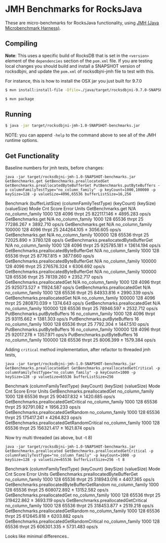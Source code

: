 # JMH Benchmarks for RocksJava

These are micro-benchmarks for RocksJava functionality, using [JMH (Java Microbenchmark Harness)](https://openjdk.java.net/projects/code-tools/jmh/).

## Compiling

**Note**: This uses a specific build of RocksDB that is set in the `<version>` element of the `dependencies` section of the `pom.xml` file. If you are testing local changes you should build and install a SNAPSHOT version of rocksdbjni, and update the `pom.xml` of rocksdbjni-jmh file to test with this.

For instance, this is how to install the OSX jar you just built for 9.7.0

```bash
$ mvn install:install-file -Dfile=./java/target/rocksdbjni-9.7.0-SNAPSHOT-osx.jar -DgroupId=org.rocksdb -DartifactId=rocksdbjni -Dversion=9.7.0-SNAPSHOT -Dpackaging=jar
```

```bash
$ mvn package
```

## Running
```bash
$ java -jar target/rocksdbjni-jmh-1.0-SNAPSHOT-benchmarks.jar
```

NOTE: you can append `-help` to the command above to see all of the JMH runtime options.

## Get Functionality

Baseline numbers for jmh tests, before changes:

```
java -jar target/rocksdbjni-jmh-1.0-SNAPSHOT-benchmarks.jar GetBenchmarks.get GetBenchmarks.preallocatedGet GetBenchmarks.preallocatedByteBufferGet PutBenchmarks.putByteBuffers -p columnFamilyTestType="no_column_family" -p keyCount=1000,100000 -p keySize=128 -p valueSize=4096,65536 bufferListSize=16,256
```

Benchmark                                (bufferListSize)  (columnFamilyTestType)  (keyCount)  (keySize)  (valueSize)   Mode  Cnt       Score       Error  Units
GetBenchmarks.get                                     N/A        no_column_family        1000        128         4096  thrpt   25  822117.146 ±  4895.283  ops/s
GetBenchmarks.get                                     N/A        no_column_family        1000        128        65536  thrpt   25   77286.267 ±  3892.710  ops/s
GetBenchmarks.get                                     N/A        no_column_family      100000        128         4096  thrpt   25  244264.105 ±  3056.605  ops/s
GetBenchmarks.get                                     N/A        no_column_family      100000        128        65536  thrpt   25   72025.890 ±  3780.128  ops/s
GetBenchmarks.preallocatedByteBufferGet               N/A        no_column_family        1000        128         4096  thrpt   25  925785.181 ± 13614.194  ops/s
GetBenchmarks.preallocatedByteBufferGet               N/A        no_column_family        1000        128        65536  thrpt   25   87767.815 ±  3877.660  ops/s
GetBenchmarks.preallocatedByteBufferGet               N/A        no_column_family      100000        128         4096  thrpt   25  276576.324 ±  6306.692  ops/s
GetBenchmarks.preallocatedByteBufferGet               N/A        no_column_family      100000        128        65536  thrpt   25   78139.260 ±  2352.717  ops/s
GetBenchmarks.preallocatedGet                         N/A        no_column_family        1000        128         4096  thrpt   25  925073.527 ± 11924.587  ops/s
GetBenchmarks.preallocatedGet                         N/A        no_column_family        1000        128        65536  thrpt   25   84933.816 ±  2990.339  ops/s
GetBenchmarks.preallocatedGet                         N/A        no_column_family      100000        128         4096  thrpt   25  280870.039 ±  1374.643  ops/s
GetBenchmarks.preallocatedGet                         N/A        no_column_family      100000        128        65536  thrpt   25   78946.597 ±  2532.712  ops/s
PutBenchmarks.putByteBuffers                           16        no_column_family        1000        128         4096  thrpt   25   93115.662 ±  1381.303  ops/s
PutBenchmarks.putByteBuffers                           16        no_column_family        1000        128        65536  thrpt   25    7792.304 ±  1447.510  ops/s
PutBenchmarks.putByteBuffers                           16        no_column_family      100000        128         4096  thrpt   25   92017.278 ±  1357.971  ops/s
PutBenchmarks.putByteBuffers                           16        no_column_family      100000        128        65536  thrpt   25    8006.399 ±  1579.384  ops/s

Adding `critical` method implementation, after refactor to threaded jmh tests,

```
java -jar target/rocksdbjni-jmh-1.0-SNAPSHOT-benchmarks.jar GetBenchmarks.preallocatedGet GetBenchmarks.preallocatedGetCritical -p columnFamilyTestType="no_column_family" -p keyCount=1000 -p keySize=128 -p valueSize=65536 bufferListSize=256
```

Benchmark                                    (columnFamilyTestType)  (keyCount)  (keySize)  (valueSize)   Mode  Cnt       Score      Error  Units
GetBenchmarks.preallocatedGet                      no_column_family        1000        128        65536  thrpt   25   90407.832 ± 1420.685  ops/s
GetBenchmarks.preallocatedGetCritical              no_column_family        1000        128        65536  thrpt   25   92791.082 ± 1956.233  ops/s
GetBenchmarks.preallocatedGetRandom                no_column_family        1000        128        65536  thrpt   25  175417.241 ± 4264.823  ops/s
GetBenchmarks.preallocatedGetRandomCritical        no_column_family        1000        128        65536  thrpt   25  156321.417 ± 1621.874  ops/s

Now try multi threaded (as above, but -t 8)
```
java -jar target/rocksdbjni-jmh-1.0-SNAPSHOT-benchmarks.jar GetBenchmarks.preallocated GetBenchmarks.preallocatedGetCritical -p columnFamilyTestType="no_column_family" -p keyCount=1000 -p keySize=128 -p valueSize=65536 bufferListSize=256 -t 8
```

Benchmark                                      (columnFamilyTestType)  (keyCount)  (keySize)  (valueSize)   Mode  Cnt       Score       Error  Units
GetBenchmarks.preallocatedByteBufferGet              no_column_family        1000        128        65536  thrpt   25  318943.016 ±  4407.365  ops/s
GetBenchmarks.preallocatedByteBufferGetRandom        no_column_family        1000        128        65536  thrpt   25  608072.892 ± 13152.582  ops/s
GetBenchmarks.preallocatedGet                        no_column_family        1000        128        65536  thrpt   25  319422.862 ±  3693.119  ops/s
GetBenchmarks.preallocatedGetCritical                no_column_family        1000        128        65536  thrpt   25  318453.877 ±  2519.218  ops/s
GetBenchmarks.preallocatedGetRandom                  no_column_family        1000        128        65536  thrpt   25  612645.818 ±  6203.882  ops/s
GetBenchmarks.preallocatedGetRandomCritical          no_column_family        1000        128        65536  thrpt   25  606301.335 ±  5731.483  ops/s

Looks like minimal differences..